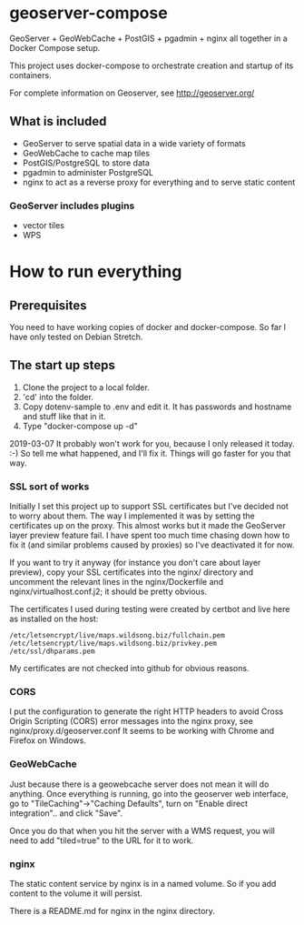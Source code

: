 # geoserver-compose
GeoServer + GeoWebCache + PostGIS + pgadmin + nginx all together in a Docker Compose setup.

This project uses docker-compose to orchestrate creation and startup of its containers.

For complete information on Geoserver, see http://geoserver.org/

## What is included

* GeoServer to serve spatial data in a wide variety of formats
* GeoWebCache to cache map tiles
* PostGIS/PostgreSQL to store data
* pgadmin to administer PostgreSQL
* nginx to act as a reverse proxy for everything and to serve static content

### GeoServer includes plugins

* vector tiles
* WPS

# How to run everything

## Prerequisites

You need to have working copies of docker and docker-compose.
So far I have only tested on Debian Stretch.

## The start up steps

1. Clone the project to a local folder.
2. 'cd' into the folder.
3. Copy dotenv-sample to .env and edit it. It has passwords and hostname and stuff like that in it.
4. Type "docker-compose up -d"

2019-03-07 It probably won't work for you, because I only released it today. :-) 
So tell me what happened, and I'll fix it. Things will go faster for you that way.

### SSL sort of works

Initially I set this project up to support SSL certificates but I've
decided not to worry about them. The way I implemented it was by
setting the certificates up on the proxy. This almost works but it
made the GeoServer layer preview feature fail. I have spent too much
time chasing down how to fix it (and similar problems caused by
proxies) so I've deactivated it for now.

If you want to try it anyway (for instance you don't care about layer
preview), copy your SSL certificates into the nginx/ directory and
uncomment the relevant lines in the nginx/Dockerfile and
nginx/virtualhost.conf.j2; it should be pretty obvious.

The certificates I used during testing were created by
certbot and live here as installed on the host:
````
/etc/letsencrypt/live/maps.wildsong.biz/fullchain.pem
/etc/letsencrypt/live/maps.wildsong.biz/privkey.pem
/etc/ssl/dhparams.pem
````
My certificates are not checked into github for obvious reasons.

### CORS

I put the configuration to generate the right HTTP headers to avoid
Cross Origin Scripting (CORS) error messages into the nginx proxy, see
nginx/proxy.d/geoserver.conf It seems to be working with Chrome and
Firefox on Windows.

### GeoWebCache

Just because there is a geowebcache server does not mean it will
do anything. Once everything is running, go into the geoserver
web interface, go to "TileCaching"->"Caching Defaults", turn on
"Enable direct integration".. and click "Save".

Once you do that when you hit the server with a WMS request,
you will need to add "tiled=true" to the URL for it to work.

### nginx

The static content service by nginx is in a named volume.
So if you add content to the volume it will persist.

There is a README.md for nginx in the nginx directory.
